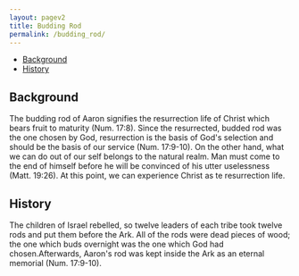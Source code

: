 ```yaml
---
layout: pagev2
title: Budding Rod
permalink: /budding_rod/
---
```

- [Background](#background)
- [History](#history)

## Background

The budding rod of Aaron signifies the resurrection life of Christ which bears fruit to maturity (Num. 17:8). Since the resurrected, budded rod was the one chosen by God, resurrection is the basis of God's selection and should be the basis of our service (Num. 17:9-10). On the other hand, what we can do out of our self belongs to the natural realm. Man must come to the end of himself before he will be convinced of his utter uselessness (Matt. 19:26). At this point, we can experience Christ as te resurrection life.

## History

The children of Israel rebelled, so twelve leaders of each tribe took twelve rods and put them before the Ark. All of the rods were dead pieces of wood; the one which buds overnight was the one which God had chosen.Afterwards, Aaron's rod was kept inside the Ark as an eternal memorial (Num. 17:9-10).